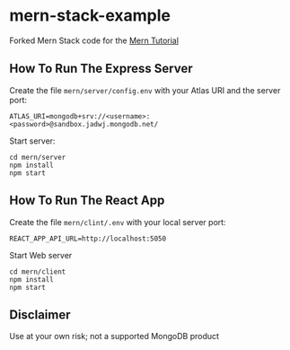# mern-stack-example
Forked Mern Stack code for the [Mern Tutorial](https://www.mongodb.com/languages/mern-stack-tutorial)


## How To Run The Express Server
Create the file `mern/server/config.env` with your Atlas URI and the server port:
```
ATLAS_URI=mongodb+srv://<username>:<password>@sandbox.jadwj.mongodb.net/
```

Start server:
```
cd mern/server
npm install
npm start
```

## How To Run The React App
Create the file `mern/clint/.env` with your local server port:
```
REACT_APP_API_URL=http://localhost:5050
```

Start Web server
```
cd mern/client
npm install
npm start
```

## Disclaimer

Use at your own risk; not a supported MongoDB product
